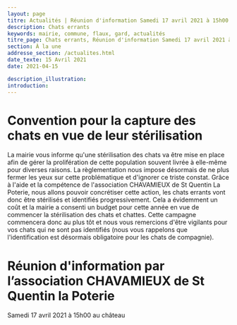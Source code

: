 ```yaml
---
layout: page
titre: Actualités | Réunion d'information Samedi 17 avril 2021 à 15h00
description: Chats errants
keywords: mairie, commune, flaux, gard, actualités
titre_page: Chats errants, Réunion d'information Samedi 17 avril 2021 à 15h00
section: À la une
addresse_section: /actualites.html
date_texte: 15 Avril 2021
date: 2021-04-15

description_illustration: 
introduction: 
---
```


# Convention pour la capture des chats en vue de leur stérilisation
La mairie vous informe qu'une stérilisation des chats va être mise en place afin de gérer la prolifération de cette population souvent livrée à elle-même pour diverses raisons. La règlementation nous impose désormais de ne plus fermer les yeux sur cette problématique et d'ignorer ce triste constat. Grâce à l'aide et la compétence de l'association CHAVAMIEUX de St Quentin La Poterie, nous allons pouvoir concrétiser cette action, les chats errants vont donc être stérilisés et identifiés progressivement. Cela a évidemment un coût et la mairie a consenti un budget pour cette année en vue de commencer la stérilisation des chats et chattes. Cette campagne commencera donc au plus tôt et nous vous remercions d'être vigilants pour vos chats qui ne sont pas identifiés (nous vous rappelons que l'identification est désormais obligatoire pour les chats de compagnie).

# Réunion d'information par l’association CHAVAMIEUX de St Quentin la Poterie

Samedi 17 avril 2021 à 15h00 au château
